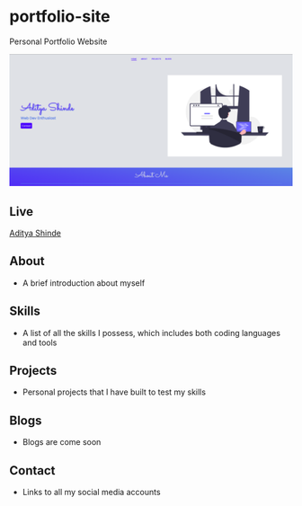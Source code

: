 # portfolio-site

<p>Personal Portfolio Website</p>

<a href="https://adityaashinde.github.io/portfolio/"><img src="./img/readMe-portfolio.png"></a>

## Live

[Aditya Shinde]( )

## About

- A brief introduction about myself

## Skills

- A list of all the skills I possess, which includes both coding languages and tools

## Projects

- Personal projects that I have built to test my skills

## Blogs

- Blogs are come soon

## Contact

- Links to all my social media accounts

